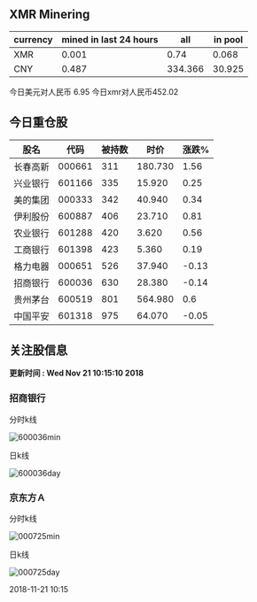 ## XMR Minering

|currency|mined in last 24 hours|all|in pool|
|---|---|---|---|
|XMR|0.001|0.74|0.068|
|CNY|0.487|334.366|30.925|

今日美元对人民币 6.95	今日xmr对人民币452.02


## 今日重仓股 

|股名|代码|被持数|时价|涨跌%|
|---|---|---|---|---|
|长春高新|000661|311|180.730|1.56|
|兴业银行|601166|335|15.920|0.25|
|美的集团|000333|342|40.940|0.34|
|伊利股份|600887|406|23.710|0.81|
|农业银行|601288|420|3.620|0.56|
|工商银行|601398|423|5.360|0.19|
|格力电器|000651|526|37.940|-0.13|
|招商银行|600036|630|28.380|-0.14|
|贵州茅台|600519|801|564.980|0.6|
|中国平安|601318|975|64.070|-0.05|

## 关注股信息
**更新时间 : Wed Nov 21 10:15:10 2018**
### 招商银行 
分时k线

![600036min](http://image.sinajs.cn/newchart/min/n/sh600036.gif)

日k线

![600036day](http://image.sinajs.cn/newchart/daily/n/sh600036.gif)

### 京东方Ａ 
分时k线

![000725min](http://image.sinajs.cn/newchart/min/n/sz000725.gif)

日k线

![000725day](http://image.sinajs.cn/newchart/daily/n/sz000725.gif)

2018-11-21 10:15